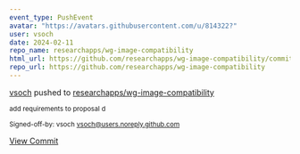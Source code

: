 ```yaml
---
event_type: PushEvent
avatar: "https://avatars.githubusercontent.com/u/814322?"
user: vsoch
date: 2024-02-11
repo_name: researchapps/wg-image-compatibility
html_url: https://github.com/researchapps/wg-image-compatibility/commit/b6408a61bc051c1f44e45838ef169a2ed3a586c0
repo_url: https://github.com/researchapps/wg-image-compatibility
---
```


<a href='https://github.com/vsoch' target='_blank'>vsoch</a> pushed to <a href='https://github.com/researchapps/wg-image-compatibility' target='_blank'>researchapps/wg-image-compatibility</a>

<small>add requirements to proposal d

Signed-off-by: vsoch <vsoch@users.noreply.github.com></small>

<a href='https://github.com/researchapps/wg-image-compatibility/commit/b6408a61bc051c1f44e45838ef169a2ed3a586c0' target='_blank'>View Commit</a>